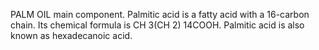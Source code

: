 PALM OIL main component. Palmitic acid is a fatty acid with a 16-carbon chain. Its chemical formula is CH 3(CH 2) 14COOH. Palmitic acid is also known as hexadecanoic acid.